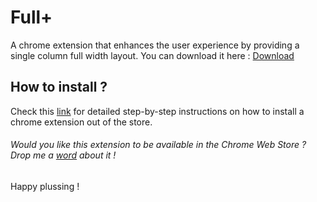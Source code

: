 Full+
========

A chrome extension that enhances the user experience by providing a single column full width layout.
You can download it here : [Download](http://is.gd/fullwidthgoogleplusforchrome)

How to install ?
----------------

Check this [link](http://www.howtogeek.com/120743/how-to-install-extensions-from-outside-the-chrome-web-store) for detailed step-by-step instructions on how to install a chrome extension out of the store.

###### Would you like this extension to be available in the Chrome Web Store ? Drop me a [word](https://docs.google.com/forms/d/1XragqQbQzpI1qX4xzkkGvlufThoB7n8A81s5o-6yAU8/viewform) about it !

Happy plussing !